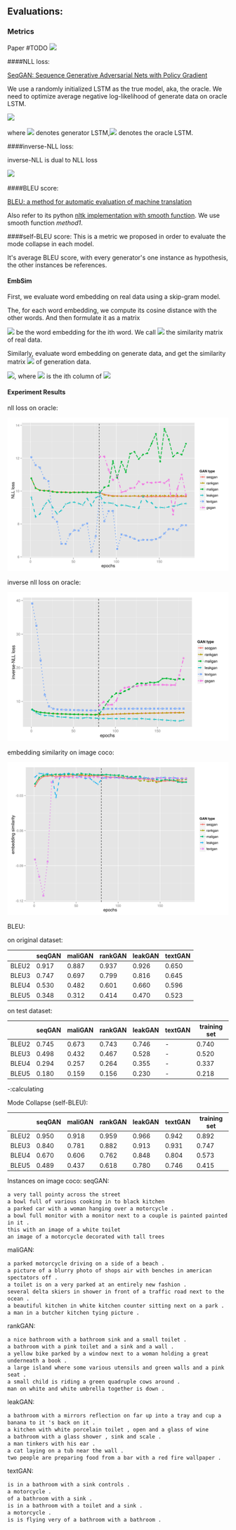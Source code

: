 ## Evaluations:


### Metrics

Paper #TODO
<img src="http://latex.codecogs.com/gif.latex?  " />



####NLL loss:

[SeqGAN: Sequence Generative Adversarial Nets with Policy Gradient](https://arxiv.org/abs/1609.05473)

We use a randomly initialized LSTM as the true model, aka, the oracle. We need to optimize average negative log-likelihood of generate data on oracle LSTM.

<img src="http://latex.codecogs.com/gif.latex?  \mathrm{NLL} = - \mathbb{E}_{Y_{1:T \scriptsize{\sim} G_\theta}} [ \sum_{t=1}^T \log(G_{\mathrm{oracle}}(y_t|Y_{1:t-1})) ] " />



where  <img src="http://latex.codecogs.com/gif.latex? G_\theta " /> denotes generator LSTM,<img src="http://latex.codecogs.com/gif.latex?  G_\mathrm{oracle}" /> denotes the oracle LSTM. 

####inverse-NLL loss:

inverse-NLL is dual to NLL loss

<img src="http://latex.codecogs.com/gif.latex? \mathrm{NLL} = - \mathbb{E}_{Y_{1:T \scriptsize{\sim} G_\mathrm{oracle}}} [ \sum_{t=1}^T \log(G_{\theta}(y_t|Y_{1:t-1})) ] " />


####BLEU score:

[BLEU: a method for automatic evaluation of machine translation](https://dl.acm.org/citation.cfm?id=1073135)

Also refer to its python [nltk implementation with smooth function](http://www.nltk.org/_modules/nltk/translate/bleu_score.html). 
We use smooth function _method1_.


####self-BLEU score:
This is a metric we proposed in order to evaluate the mode collapse in each model.

It's average BLEU score, with every generator's one instance as hypothesis, the other instances be references.

#### EmbSim
First, we evaluate word embedding on real data using a skip-gram model.

The, for each word embedding, we compute its cosine distance with the other words. And then formulate it as a matrix

<img src="http://latex.codecogs.com/gif.latex? W_{i,j} = \cos(e_i, e_j) " />
 be the word embedding for the ith word. We call <img src="http://latex.codecogs.com/gif.latex? W " />  the similarity matrix of real data.  

Similarly, evaluate word embedding on generate data, and get the similarity matrix <img src="http://latex.codecogs.com/gif.latex? W' " />  of generation data. 

<img src="http://latex.codecogs.com/gif.latex? \mathrm{EmbSim} = \log(\sum_{i=1}^N \cos(W'_i, W_i)/N) " />, where <img src="http://latex.codecogs.com/gif.latex? W_i" /> is the ith column of <img src="http://latex.codecogs.com/gif.latex?  W" />

#### Experiment Results
nll loss on oracle:

![](fig/nll.png)

inverse nll loss on oracle:

![](fig/inll.png)

embedding similarity on image coco:

![](fig/embsim.png)

BLEU:

on original dataset:

|            | seqGAN | maliGAN | rankGAN | leakGAN | textGAN  |
|------------|--------|---------|---------|---------|----------|
| BLEU2      | 0.917  | 0.887   | 0.937   | 0.926   | 0.650    
| BLEU3      | 0.747  | 0.697   | 0.799   | 0.816   | 0.645
| BLEU4      | 0.530  | 0.482   | 0.601   | 0.660   | 0.596
| BLEU5      | 0.348  | 0.312   | 0.414   | 0.470   | 0.523

on test dataset:

|       | seqGAN | maliGAN | rankGAN | leakGAN | textGAN      | training set |
|-------|--------|---------|---------|---------|--------------|--------------|
| BLEU2 | 0.745  | 0.673   | 0.743   | 0.746   | -        | 0.740        |
| BLEU3 | 0.498  | 0.432   | 0.467   | 0.528   | -        | 0.520        |
| BLEU4 | 0.294  | 0.257   | 0.264   | 0.355   | -        | 0.337        |
| BLEU5 | 0.180  | 0.159   | 0.156   | 0.230   | -        | 0.218        |
-:calculating

Mode Collapse (self-BLEU):


|            | seqGAN | maliGAN | rankGAN | leakGAN | textGAN       | training set  |
|------------|--------|---------|---------|---------|---------------|---------------|
| BLEU2      | 0.950  | 0.918   | 0.959   | 0.966   | 0.942         |0.892         |
| BLEU3      | 0.840  | 0.781   | 0.882   | 0.913   | 0.931         |0.747         |
| BLEU4      | 0.670  | 0.606   | 0.762   | 0.848   | 0.804         |0.573         |
| BLEU5      | 0.489  | 0.437   | 0.618   | 0.780   | 0.746         |0.415         |

Instances on image coco:
seqGAN:
```text
a very tall pointy across the street 
a bowl full of various cooking in to black kitchen 
a parked car with a woman hanging over a motorcycle . 
a bowl full monitor with a monitor next to a couple is painted painted in it . 
this with an image of a white toilet 
an image of a motorcycle decorated with tall trees 
```

maliGAN:
```text
a parked motorcycle driving on a side of a beach . 
a picture of a blurry photo of shops air with benches in american spectators off . 
a toilet is on a very parked at an entirely new fashion . 
several delta skiers in shower in front of a traffic road next to the ocean . 
a beautiful kitchen in white kitchen counter sitting next on a park . 
a man in a butcher kitchen tying picture . 
```

rankGAN:
```text
a nice bathroom with a bathroom sink and a small toilet . 
a bathroom with a pink toilet and a sink and a wall . 
a yellow bike parked by a window next to a woman holding a great underneath a book . 
a large island where some various utensils and green walls and a pink seat . 
a small child is riding a green quadruple cows around . 
man on white and white umbrella together is down . 
```

leakGAN:
```text
a bathroom with a mirrors reflection on far up into a tray and cup a banana to it 's back on it . 
a kitchen with white porcelain toilet , open and a glass of wine 
a bathroom with a glass shower , sink and scale . 
a man tinkers with his ear . 
a cat laying on a tub near the wall . 
two people are preparing food from a bar with a red fire wallpaper . 
```

textGAN:
```text
is in a bathroom with a sink controls . 
a motorcycle . 
of a bathroom with a sink . 
is in a bathroom with a toilet and a sink . 
a motorcycle . 
is is flying very of a bathroom with a bathroom . 
```